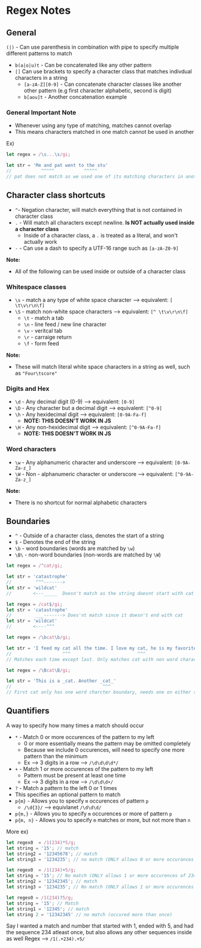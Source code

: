 # Regex  Notes #

## General ##
`(|)` - Can use parenthesis in combination with pipe to specify multiple different patterns to match
  - `b(a|o|u)t` - Can be concatenated like any other pattern
- `[]` Can use brackets to specify a character class that matches indivdual characters in a string 
  - `[a-zA-Z][0-9]` - Can concatenate character classes like another other pattern (e.g first character alphabetic, second is digit)
  - `b[aou]t` - Another concatenation example

### General Important Note ###
- Whenever using any type of matching, matches cannot overlap
- This means characters matched in one match cannot be used in another

Ex)
```javascript
let regex = /\s...\s/gi;

let str = 'Me and pat went to the stu'
//           ^^^^^           ^^^^^
// pat does not match as we used one of its matching characters in another match
```

## Character class shortcuts ##

- `^`- Negation character, will match everything that is not contained in character class
- `.` - Will match all characters except newline. **Is NOT actually used inside a character class**
  - Inside of a character class, a `.` is treated as a literal, and won't actually work
- `-` - Can use a dash to specify a UTF-16 range such as `[a-zA-Z0-9]`

**Note:**
- All of the following can be used inside or outside of a character class

### Whitespace classes ###
- `\s` - match a any type of white space character --> equivalent: `[ \t\v\r\n\f]`
- `\S` - match non-white space characters --> equivalent: `[^ \t\v\r\n\f]`
  - `\t` - match a tab
  - `\n` - line feed / new line character
  - `\v` - veritcal tab
  - `\r` - carraige return
  - `\f` - form feed

**Note:**
- These will match literal white space characters in a string as well, such as `"Four\tscore"`

### Digits and Hex ###
- `\d` - Any decimal digit (0-9) --> equivalent: `[0-9]`
- `\D` - Any character but a decimal digit --> equivalent: `[^0-9]`
- `\h` - Any hexidecimal digit --> equivalent: `[0-9A-Fa-f]`
  - **NOTE: THIS DOESN'T WORK IN JS**
- `\H` - Any non-hexidecimal digit --> equivalent: `[^0-9A-Fa-f]`
  - **NOTE: THIS DOESN'T WORK IN JS**

### Word characters ###
- `\w` - Any alphanumeric character and underscore --> equivalent: `[0-9A-Za-z_]`
- `\W` - Non - alphanumeric character or underscore --> equivalent: `[^0-9A-Za-z_]`

**Note:**
- There is no shortcut for normal alphabetic characters

## Boundaries ##
- `^` - Outside of a character class, denotes the start of a string
- `$` - Denotes the end of the string
- `\b` - word boundaries (words are matched by `\w`)
- `\B\` - non-word boundaries (non-words are matched by `\W`)

```javascript
let regex = /^cat/gi;

let str = 'catastrophe'
//         ^^^------->
let str = 'wildcat'
//        <---_____  Doesn't match as the string doesnt start with cat
```
```javascript
let regex = /cat$/gi;
let str = 'catastrophe'
//         ___-------> Does'nt match since it doesn't end with cat
let str = 'wildcat'
//        <----^^^ 
```
```javascript
let regex = /\bcat\b/gi;

let str = 'I feed my cat all the time. I love my cat, he is my favorite cat_.'
//                   ^^^                         ^^^
// Matches each time except last. Only matches cat with non word characters on each side
```
```javascript
let regex = /\Bcat\B/gi;

let str = 'This is a _cat. Another _cat_'
//                                  ^^^
// First cat only has one word charcter boundary, needs one on either side
```

## Quantifiers ##
A way to specify how many times a match should occur
- `*` - Match 0 or more occurences of the pattern to my left
  - 0 or more essentially means the pattern may be omitted completely
  - Because we include 0 occurences, will need to specify one more pattern than the minimum
  - Ex --> 3 digits in a row --> `/\d\d\d\d*/`
- `+` - Match 1 or more occurences of the pattern to my left
  - Pattern must be present at least one time
  - Ex --> 3 digits in a row --> `/\d\d\d+/`
- `?` - Match a pattern to the left 0 or 1 times
 - This specifies an optional pattern to match  
- `p{m}` - Allows you to specify `m` occurences of pattern `p`
  - `/\d{3}/` --> equivlanet `/\d\d\d/`
- `p{m,}` - Allows you to specify `m` occurences or more of pattern `p`
- `p{m, n}` - Allows you to specify `m` matches or more, but not more than `n`

More ex)
```javascript
let regex0  = /1(234)*5/g;
let string = '15'; // match
let string2 = '12345678'; // match
let string3 = '1234235'; // no match (ONLY allows 0 or more occurances of 234 between 1 and 5)
```
```javascript
let regex0  = /1(234)+5/g;
let string = '15'; // No match (ONLY allows 1 or more occurences of 234 between 1 and 5)
let string2 = '12342345'; // match
let string3 = '1234235'; // No match (ONLY allows 1 or more occurences of 234 between 1 and 5)
```
```javascript
let regex0 = /1(234)?5/g;
let string = '15'; // Match
let string1 = '12345'; // match
let string 2 = '12342345' // no match (occured more than once)
```

Say I wanted a match and number that started with 1, ended with 5, and had the sequence 234 atleast once, but also allows any other sequences inside as well
Regex --> `/1(.+234).+5/`

```javascript

```